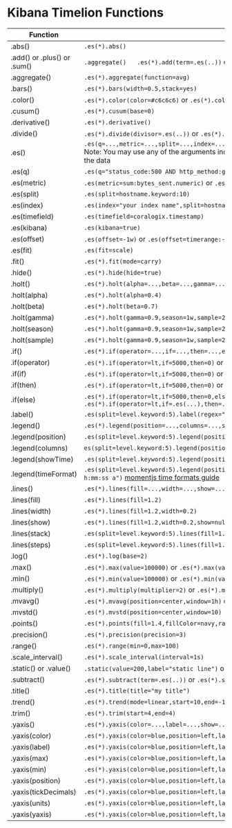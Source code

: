# Kibana Timelion Functions

| Function | Syntax |
| --- | --- |
| .abs() | `.es(*).abs()` |
| .add() or .plus() or .sum() | `.aggregate()	.es(*).add(term=.es(..))` or `.es(*).add(term=2000)` |
| .aggregate()	 | `.es(*).aggregate(function=avg)` |
| .bars() | `.es(*).bars(width=0.5,stack=yes)` |
| .color() | `.es(*).color(color=#c6c6c6)` or `.es(*).color(color=grey)` |
| .cusum() | `.es(*).cusum(base=0)` |
| .derivative() | `.es(*).derivative()` |
| .divide() | `.es(*).divide(divisor=.es(..))` or `.es(*).divide(divisor=2000)` |
| .es() | `.es(q=...,metric=...,split=...,index=...,timefield=...,kibana=...,offset=...,fit=...)`    </br> Note: You may use any of the arguments including all together, non are mandatory. E.g. .es() or .es(*) will give you all the data |
| .es(q) | `.es(q="status_code:500 AND http_method:get")` |
| .es(metric)	 | `.es(metric=sum:bytes_sent.numeric)` or `.es(metric="percentiles:bytes_sent.numeric:1,25,50,75,95,99")` |
| .es(split) | `.es(split=hostname.keyword:10)` |
| .es(index) | `.es(index="your index name",split=hostname.keyword:5)` |
| .es(timefield) | `.es(timefield=coralogix.timestamp)` |
| .es(kibana) | `.es(kibana=true)` |
| .es(offset) | `.es(offset=-1w)` or `.es(offset=timerange:-3)` |
| .es(fit) | `.es(fit=scale)` |
| .fit() | `.es(*).fit(mode=carry)` |
| .hide() | `.es(*).hide(hide=true)` |
| .holt() | `.es(*).holt(alpha=...,beta=...,gamma=...,season=...,sample=...)` |
| .holt(alpha) | `.es(*).holt(alpha=0.4)` |
| .holt(beta) | `.es(*).holt(beta=0.7)` |
| .holt(gamma) | `.es(*).holt(gamma=0.9,season=1w,sample=2)` |
| .holt(season) | `.es(*).holt(gamma=0.9,season=1w,sample=2)` |
| .holt(sample) | `.es(*).holt(gamma=0.9,season=1w,sample=2)` |
| .if() | `.es(*).if(operator=...,if=...,then=...,else=...)` |
| .if(operator) | `.es(*).if(operator=lt,if=5000,then=0)` or `.es(*).if(operator=lt,if=.es(...),then=.es(...))` |
| .if(if) | `.es(*).if(operator=lt,if=5000,then=0)` or `.es(*).if(operator=lt,if=.es(...),then=.es(...))` |
| .if(then) | `.es(*).if(operator=lt,if=5000,then=0)` or `.es(*).if(operator=lt,if=.es(...),then=.es(...))` |
| .if(else) | `.es(*).if(operator=lt,if=5000,then=0,else=10000)` or `.es(*).if(operator=lt,if=.es(...),then=.es(...),else=.es(...))` |
| .label() | `.es(split=level.keyword:5).label(regex=".*keyword:([a-zA-Z]+).*",label="$1")` |
| .legend() | `.es(*).legend(position=...,columns=...,showTime=...,timeFormat=...)` |
| .legend(position) | `.es(split=level.keyword:5).legend(position=ne)` |
| .legend(columns) | `es(split=level.keyword:5).legend(position=ne,columns=4)` |
| .legend(showTime) | `.es(split=level.keyword:5).legend(position=ne,columns=4,showTime=true)` |
| .legend(timeFormat) | `.es(split=level.keyword:5).legend(position=ne,columns=4,showTime=true,timeFormat="dddd, MMMM Do YYYY, h:mm:ss a")`       [momentjs time formats guide](https://momentjs.com/docs/#/displaying/format/) |
| .lines() | `.es(*).lines(fill=...,width=...,show=...,stack=...,steps=...)` |
| .lines(fill) | `.es(*).lines(fill=1.2)` |
| .lines(width) | `.es(*).lines(fill=1.2,width=0.2)` |
| .lines(show) | `.es(*).lines(fill=1.2,width=0.2,show=null)` |
| .lines(stack) | `.es(split=level.keyword:5).lines(fill=1.2,width=0.2,show=null,stack=true)` |
| .lines(steps) | `.es(split=level.keyword:5).lines(fill=1.2,width=0.2,show=null,stack=true,steps=true)` |
| .log() | `.es(*).log(base=2)` |
| .max() | `.es(*).max(value=100000)` or `.es(*).max(value=.es(...))` |
| .min() | `.es(*).min(value=100000)` or `.es(*).min(value=.es(...))` |
| .multiply() | `.es(*).multiply(multiplier=2)` or `.es(*).multiply(multiplier=.es(...))` |
| .mvavg() | `.es(*).mvavg(position=center,window=1h)` or `.es(*).mvavg(position=center,window=10)` |
| .mvstd() | `.es(*).mvstd(position=center,window=10)` |
| .points() | `.es(*).points(fill=1.4,fillColor=navy,radius=4.1,show=true,symbol=diamond,weight=0.9)` |
| .precision() | `.es(*).precision(precision=3)` |
| .range() | `.es(*).range(min=0,max=100)` |
| .scale_interval() | `.es(*).scale_interval(interval=1s)` |
| .static() or .value() | `.static(value=200,label="static line")` or `.static(value="200:300:400:100",label="static line")` |
| .subtract() | `.es(*).subtract(term=.es(..))` or `.es(*).subtract(term=200)` |
| .title() | `.es(*).title(title="my title")` |
| .trend() | `.es(*).trend(mode=linear,start=10,end=-10)` |
| .trim() | `.es(*).trim(start=4,end=4)` |
| .yaxis() | `.es(*).yaxis(color=...,label=...,show=...,max=...,min=...,position=...,tickDecimals=...,units=...,yaxis=...)` |
| .yaxis(color) | `.es(*).yaxis(color=blue,position=left,label=count,min=100,max=500,tickDecimals=2,units=bytes,yaxis=1)` |
| .yaxis(label) | `.es(*).yaxis(color=blue,position=left,label=count,min=100,max=500,tickDecimals=2,units=bytes,yaxis=1)` |
| .yaxis(max) | `.es(*).yaxis(color=blue,position=left,label=count,min=100,max=500,tickDecimals=2,units=bytes,yaxis=1)` |
| .yaxis(min) | `.es(*).yaxis(color=blue,position=left,label=count,min=100,max=500,tickDecimals=2,units=bytes,yaxis=1)` |
| .yaxis(position) | `.es(*).yaxis(color=blue,position=left,label=count,min=100,max=500,tickDecimals=2,units=bytes,yaxis=1)` |
| .yaxis(tickDecimals) | `.es(*).yaxis(color=blue,position=left,label=count,min=100,max=500,tickDecimals=2,units=bytes,yaxis=1)` |
| .yaxis(units) | `.es(*).yaxis(color=blue,position=left,label=count,min=100,max=500,tickDecimals=2,units=bytes,yaxis=1)` |
| .yaxis(yaxis) | `.es(*).yaxis(color=blue,position=left,label=count,min=100,max=500,tickDecimals=2,units=bytes,yaxis=1)` |
